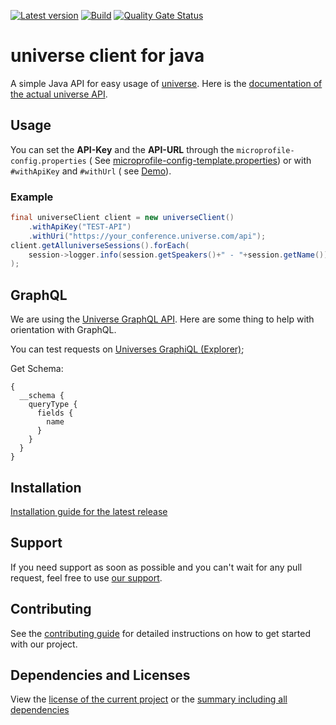 [![Latest version](https://img.shields.io/maven-central/v/com.xdev-software/universe-client)](https://mvnrepository.com/artifact/com.xdev-software/universe-client)
[![Build](https://img.shields.io/github/actions/workflow/status/xdev-software/universe-client/checkBuild.yml?branch=develop)](https://github.com/xdev-software/universe-client/actions/workflows/checkBuild.yml?query=branch%3Adevelop)
[![Quality Gate Status](https://sonarcloud.io/api/project_badges/measure?project=xdev-software_universe-client&metric=alert_status)](https://sonarcloud.io/dashboard?id=xdev-software_universe-client)

# universe client for java

A simple Java API for easy usage of [universe](https://universe.com/).
Here is the [documentation of the actual universe API](https://universe.com/api).

## Usage

You can set the **API-Key** and the **API-URL** through the ``microprofile-config.properties`` (
See [microprofile-config-template.properties](universe-client-demo/src/main/resources/META-INF/microprofile-config-template.properties))
or with ``#withApiKey`` and ``#withUrl`` (
see [Demo](universe-client-demo/src/main/java/software/xdev/universe/demo/Demo.java)).

### Example

```java
final universeClient client = new universeClient()
	.withApiKey("TEST-API")
	.withUri("https://your_conference.universe.com/api");
client.getAlluniverseSessions().forEach(
	session->logger.info(session.getSpeakers()+" - "+session.getName())
);
```

## GraphQL
We are using the [Universe GraphQL API](https://developers.universe.com/docs/graphql).
Here are some thing to help with orientation with GraphQL.

You can test requests on [Universes GraphiQL (Explorer)](https://www.universe.com/graphiql);

Get Schema:
```
{
  __schema {
    queryType {
      fields {
        name
      }
    }
  }
}
```

## Installation

[Installation guide for the latest release](https://github.com/xdev-software/universe-client/releases/latest#Installation)

## Support

If you need support as soon as possible and you can't wait for any pull request, feel free to
use [our support](https://xdev.software/en/services/support).

## Contributing

See the [contributing guide](./CONTRIBUTING.md) for detailed instructions on how to get started with our project.

## Dependencies and Licenses

View the [license of the current project](LICENSE) or
the [summary including all dependencies](https://xdev-software.github.io/universe-client/dependencies/)
